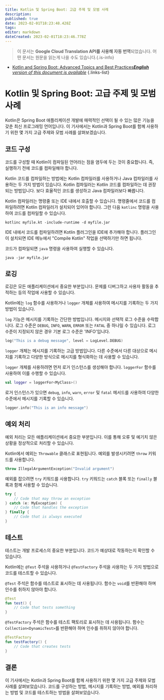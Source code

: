 ```yaml
---
title: Kotlin 및 Spring Boot: 고급 주제 및 모범 사례
description: 
published: true
date: 2023-02-01T18:23:48.428Z
tags: 
editor: markdown
dateCreated: 2023-02-01T18:23:46.778Z
---
```


> 이 문서는 **Google Cloud Translation API를 사용해 자동 번역**되었습니다.
어떤 문서는 원문을 읽는게 나을 수도 있습니다.{.is-info}

- [Kotlin and Spring Boot: Advanced Topics and Best Practices***English** version of this document is available*](/en/Knowledge-base/Kotlin/kotlin-and-spring-boot-advanced-topics-and-best-practices)
{.links-list}


# Kotlin 및 Spring Boot: 고급 주제 및 모범 사례

Kotlin은 Spring Boot 애플리케이션 개발에 매력적인 선택이 될 수 있는 많은 기능을 갖춘 최신 프로그래밍 언어입니다. 이 기사에서는 Kotlin과 Spring Boot를 함께 사용하기 위한 몇 가지 고급 주제와 모범 사례를 살펴보겠습니다.

## 코드 구성

코드를 구성할 때 Kotlin이 컴파일된 언어라는 점을 염두에 두는 것이 중요합니다. 즉, 실행하기 전에 코드를 컴파일해야 합니다.

Kotlin 코드를 컴파일하는 방법에는 Kotlin 컴파일러를 사용하거나 Java 컴파일러를 사용하는 두 가지 방법이 있습니다. Kotlin 컴파일러는 Kotlin 코드를 컴파일하는 데 권장되는 방법입니다. 보다 효율적인 코드를 생성하고 Java 컴파일러보다 빠릅니다.

Kotlin 컴파일러는 명령줄 또는 IDE 내에서 호출할 수 있습니다. 명령줄에서 코드를 컴파일하려면 Kotlin 컴파일러가 설치되어 있어야 합니다. 그런 다음 `kotlinc` 명령을 사용하여 코드를 컴파일할 수 있습니다.

```
kotlinc myfile.kt -include-runtime -d myfile.jar
```

IDE 내에서 코드를 컴파일하려면 Kotlin 플러그인을 IDE에 추가해야 합니다. 플러그인이 설치되면 IDE 메뉴에서 "Compile Kotlin" 작업을 선택하기만 하면 됩니다.

코드가 컴파일되면 `java` 명령을 사용하여 실행할 수 있습니다.

```
java -jar myfile.jar
```

## 로깅

로깅은 모든 애플리케이션에서 중요한 부분입니다. 문제를 디버그하고 사용자 활동을 추적하는 등의 작업에 사용할 수 있습니다.

Kotlin에는 `log` 함수를 사용하거나 `logger` 개체를 사용하여 메시지를 기록하는 두 가지 방법이 있습니다.

`log` 기능은 메시지를 기록하는 간단한 방법입니다. 메시지와 선택적 로그 수준을 수락합니다. 로그 수준은 `DEBUG`, `INFO`, `WARN`, `ERROR` 또는 `FATAL` 중 하나일 수 있습니다. 로그 수준이 지정되지 않은 경우 기본 로그 수준은 'INFO'입니다.

```kotlin
log("This is a debug message", level = LogLevel.DEBUG)
```

`logger` 개체는 메시지를 기록하는 고급 방법입니다. 다른 수준에서 다른 대상으로 메시지를 기록하고 다양한 방식으로 메시지를 형식화하는 데 사용할 수 있습니다.

`logger` 개체를 사용하려면 먼저 로거 인스턴스를 생성해야 합니다. `loggerFor` 함수를 사용하여 이를 수행할 수 있습니다.

```kotlin
val logger = loggerFor<MyClass>()
```

로거 인스턴스가 있으면 `debug`, `info`, `warn`, `error` 및 `fatal` 메서드를 사용하여 다양한 수준에서 메시지를 기록할 수 있습니다.

```kotlin
logger.info("This is an info message")
```

## 예외 처리

예외 처리는 모든 애플리케이션에서 중요한 부분입니다. 이를 통해 오류 및 예기치 않은 상황을 정상적으로 처리할 수 있습니다.

Kotlin에서 예외는 `Throwable` 클래스로 표현됩니다. 예외를 발생시키려면 `throw` 키워드를 사용합니다.

```kotlin
throw IllegalArgumentException("Invalid argument")
```

예외를 잡으려면 `try` 키워드를 사용합니다. `try` 키워드는 `catch` 블록 또는 `finally` 블록과 함께 사용할 수 있습니다.

```kotlin
try {
    // Code that may throw an exception
} catch (e: MyException) {
    // Code that handles the exception
} finally {
    // Code that is always executed
}
```

## 테스트

테스트는 개발 프로세스의 중요한 부분입니다. 코드가 예상대로 작동하는지 확인할 수 있습니다.

Kotlin에는 `@Test` 주석을 사용하거나 `@TestFactory` 주석을 사용하는 두 가지 방법으로 코드를 테스트할 수 있습니다.

`@Test` 주석은 함수를 테스트로 표시하는 데 사용됩니다. 함수는 `void`를 반환해야 하며 인수를 취하지 않아야 합니다.

```kotlin
@Test
fun test() {
    // Code that tests something
}
```

`@TestFactory` 주석은 함수를 테스트 팩토리로 표시하는 데 사용됩니다. 함수는 `Collection<DynamicTest>`를 반환해야 하며 인수를 취하지 않아야 합니다.

```kotlin
@TestFactory
fun testFactory() {
    // Code that creates tests
}
```

## 결론

이 기사에서는 Kotlin과 Spring Boot를 함께 사용하기 위한 몇 가지 고급 주제와 모범 사례를 살펴보았습니다. 코드를 구성하는 방법, 메시지를 기록하는 방법, 예외를 처리하는 방법 및 코드를 테스트하는 방법을 살펴보았습니다.